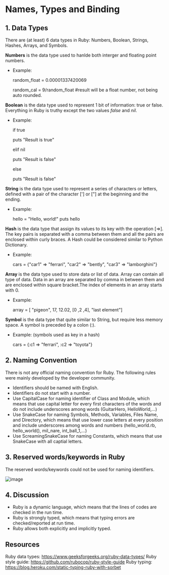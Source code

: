 <h1>Names, Types and Binding</h1>


<h2>1. Data Types</h2>

There are (at least) 6 data types in Ruby: Numbers, Boolean, Strings, Hashes, Arrays, and Symbols.

**Numbers** is the data type used to hanlde both interger and floating point numbers.
  
 - Example: 
 
   random_float = 0.00001337420069
 
   random_cal = 9/random_float         #result will be a float number, not being auto rounded.


**Boolean** is the data type used to represent 1 bit of information: true or false. Everything in Ruby is truthy except the two values *false* and *nil*.

- Example:

  if true
    
    puts "Result is true"
    
  elif nil
  
    puts "Result is false"
    
  else
    
    puts "Result is false"

**String** is the data type used to represent a series of characters or letters, defined with a pair of the character ['] or ["] at the beginning and the ending.

- Example:
  
  hello = "Hello, world!"
  puts hello
  
**Hash** is the data type that assign its values to its key with the operation [=>]. The key pairs is separated with a comma between them and all the pairs are enclosed within curly braces. A Hash could be considered similar to Python Dictionary.

- Example:
  
  cars = {"car1" => "ferrari", "car2" => "bently", "car3" => "lamborghini"}
  
**Array** is the data type used to store data or list of data. Array can contain all type of data. Data in an array are separated by comma in between them and are enclosed within square bracket.The index of elements in an array starts with 0.

- Example:
  
  array = [ "pigeon", 17, 12.02, [0 ,2 ,4], "last element"]
  
**Symbol** is the data type that quite similar to String, but require less memory space. A symbol is preceded by a colon (:).

- Example: (symbols used as key in a hash)

  cars = {:c1 => "ferrari", :c2 => "toyota"}
  
  
<h2>2. Naming Convention</h2>

There is not any official naming convention for Ruby. The following rules were mainly developed by the developer community.

- Identifiers should be named with English.
- Identifiers do not start with a number.
- Use CapitalCase for naming identifier of Class and Module, which means that use capital letter for every first characters of the words and do not include underscores among words (GuitarHero, HelloWorld,...)
- Use SnakeCase for naming Symbols, Methods, Variables, Files Name, and Directory, which means that use lower case letters at every position and include underscores among words and numbers (hello_world.rb, hello_world(), mil_nare, int_ball_1,...)
- Use ScreamingSnakeCase for naming Constants, which means that use SnakeCase with all captial letters.

<h2>3. Reserved words/keywords in Ruby</h2>

The reserved words/keywords could not be used for naming identifiers.
  
![image](https://user-images.githubusercontent.com/93970330/156921081-8a47abf5-b2dc-4ebc-9c05-b12d4b875f74.png)

<h2>4. Discussion</h2>

- Ruby is a dynamic language, which means that the lines of codes are checked in the run time.
- Ruby is strongly typed, which means that typing errors are checked/reported at run time.
- Ruby allows both explicitly and implicitly typed.

<h2>Resources</h2>

Ruby data types: https://www.geeksforgeeks.org/ruby-data-types/
Ruby style guide: https://github.com/rubocop/ruby-style-guide
Ruby typing: https://blog.heroku.com/static-typing-ruby-with-sorbet

  
  
